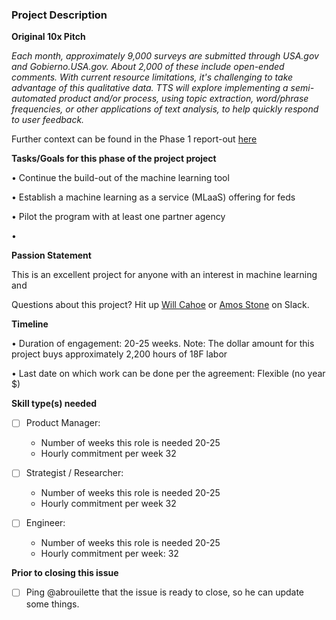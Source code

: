 ### Project Description

**Original 10x Pitch** 

*Each month, approximately 9,000 surveys are submitted through USA.gov and Gobierno.USA.gov. About 2,000 of these include open-ended comments. With current resource limitations, it's challenging to take advantage of this qualitative data. TTS will explore implementing a semi-automated product and/or process, using topic extraction, word/phrase frequencies, or other applications of text analysis, to help quickly respond to user feedback.*

Further context can be found in the Phase 1 report-out [here](https://docs.google.com/document/d/1InUpl7v3wa0v05JYCB8-atoDene9-Gzbz-ELY7OPVKY/edit#heading=h.7n91pqag6jmk)

**Tasks/Goals for this phase of the project project**

• Continue the build-out of the machine learning tool

• Establish a machine learning as a service (MLaaS) offering for feds

• Pilot the program with at least one partner agency

•

**Passion Statement**

This is an excellent project for anyone with an interest in machine learning and 

Questions about this project? Hit up [Will Cahoe](https://gsa-tts.slack.com/messages/D386SJ5S7) or [Amos Stone](https://gsa-tts.slack.com/messages/DACHM8MG9) on Slack.

**Timeline**

• Duration of engagement: 20-25 weeks. Note: The dollar amount for this project buys approximately 2,200 hours of 18F labor

• Last date on which work can be done per the agreement: Flexible (no year $)

**Skill type(s) needed**

- [ ] Product Manager:

  - Number of weeks this role is needed 20-25
  - Hourly commitment per week 32

- [ ] Strategist / Researcher:

  - Number of weeks this role is needed 20-25
  - Hourly commitment per week 32

- [ ] Engineer: 

  - Number of weeks this role is needed 20-25
  - Hourly commitment per week: 32

**Prior to closing this issue**

- [ ] Ping @abrouilette that the issue is ready to close, so he can update some things.

